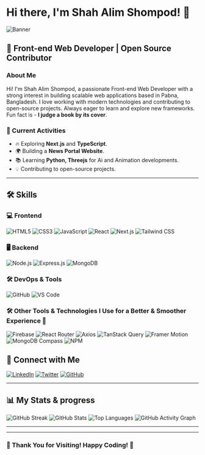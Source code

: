 # Hi there, I'm Shah Alim Shompod! 👋

![Banner](https://i.ibb.co.com/4njZPLDH/Web-Developer.png)

## 🚀 Front-end Web Developer | Open Source Contributor

### About Me
Hi! I'm Shah Alim Shompod, a passionate Front-end Web Developer with a strong interest in building scalable web applications based in Pabna, Bangladesh. I love working with modern technologies and contributing to open-source projects. Always eager to learn and explore new frameworks. Fun fact is - **I judge a book by its cover**.

### 🌟 Current Activities
- 🔥 Exploring **Next.js** and **TypeScript**.
- 🌍 Building a **News Portal Website**.
- 📚 Learning **Python, Threejs** for Ai and Animation developments.
- 💡 Contributing to open-source projects.

---

## 🛠 Skills

### 💻 Frontend
![HTML5](https://img.shields.io/badge/HTML5-E34F26?style=for-the-badge&logo=html5&logoColor=white)
![CSS3](https://img.shields.io/badge/CSS3-1572B6?style=for-the-badge&logo=css3&logoColor=white)
![JavaScript](https://img.shields.io/badge/JavaScript-F7DF1E?style=for-the-badge&logo=javascript&logoColor=black)
![React](https://img.shields.io/badge/React-61DAFB?style=for-the-badge&logo=react&logoColor=black)
![Next.js](https://img.shields.io/badge/Next.js-000000?style=for-the-badge&logo=nextdotjs&logoColor=white)
![Tailwind CSS](https://img.shields.io/badge/TailwindCSS-38B2AC?style=for-the-badge&logo=tailwind-css&logoColor=white)

### 🖥 Backend
![Node.js](https://img.shields.io/badge/Node.js-339933?style=for-the-badge&logo=nodedotjs&logoColor=white)
![Express.js](https://img.shields.io/badge/Express.js-000000?style=for-the-badge&logo=express&logoColor=white)
![MongoDB](https://img.shields.io/badge/MongoDB-47A248?style=for-the-badge&logo=mongodb&logoColor=white)

### 🛠 DevOps & Tools
![GitHub](https://img.shields.io/badge/GitHub-181717?style=for-the-badge&logo=github&logoColor=white)
![VS Code](https://img.shields.io/badge/VS%20Code-007ACC?style=for-the-badge&logo=visual-studio-code&logoColor=white)

### 🛠️ Other Tools & Technologies I Use for a Better & Smoother Experience 🚀  
![Firebase](https://img.shields.io/badge/Firebase-FFCA28?style=for-the-badge&logo=firebase&logoColor=white)
![React Router](https://img.shields.io/badge/React_Router-CA4245?style=for-the-badge&logo=react-router&logoColor=white)
![Axios](https://img.shields.io/badge/Axios-5A29E4?style=for-the-badge&logo=axios&logoColor=white)
![TanStack Query](https://img.shields.io/badge/TanStack_Query-FF4154?style=for-the-badge&logo=react-query&logoColor=white)
![Framer Motion](https://img.shields.io/badge/Framer_Motion-0055FF?style=for-the-badge&logo=framer&logoColor=white)
![MongoDB Compass](https://img.shields.io/badge/MongoDB_Compass-47A248?style=for-the-badge&logo=mongodb&logoColor=white)
![NPM](https://img.shields.io/badge/NPM-CB3837?style=for-the-badge&logo=npm&logoColor=white)


## 🔗 Connect with Me
[![LinkedIn](https://img.shields.io/badge/LinkedIn-0A66C2?style=for-the-badge&logo=linkedin&logoColor=white)](https://www.linkedin.com/in/shahalimshompod)
[![Twitter](https://img.shields.io/badge/Twitter-1DA1F2?style=for-the-badge&logo=twitter&logoColor=white)](https://twitter.com/AlimSompod)
[![GitHub](https://img.shields.io/badge/GitHub-181717?style=for-the-badge&logo=github&logoColor=white)](https://github.com/shahalimshompod)



---

## 📊 My Stats & progress
![GitHub Streak](https://github-readme-streak-stats.herokuapp.com/?user=shahalimshompod&theme=tokyonight)
![GitHub Stats](https://github-readme-stats.vercel.app/api?username=shahalimshompod&show_icons=true&theme=tokyonight)
![Top Languages](https://github-readme-stats.vercel.app/api/top-langs/?username=shahalimshompod&layout=compact&theme=tokyonight)
![GitHub Activity Graph](https://github-readme-activity-graph.vercel.app/graph?username=shahalimshompod&theme=react-dark&hide_border=true)

---


---

### 🎯 Thank You for Visiting! Happy Coding! 🚀
